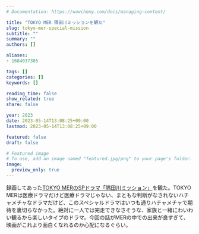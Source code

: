 ```yaml
---
# Documentation: https://wowchemy.com/docs/managing-content/

title: "TOKYO MER 隅田川ミッションを観た"
slug: tokyo-mer-special-mission
subtitle: ""
summary: ""
authors: []

aliases:
- 1684037305

tags: []
categories: []
keywords: []

reading_time: false
show_related: true
share: false

year: 2023
date: 2023-05-14T13:08:25+09:00
lastmod: 2023-05-14T13:08:25+09:00

featured: false
draft: false

# Featured image
# To use, add an image named "featured.jpg/png" to your page's folder.
image:
  preview_only: true
---
```


録画してあった[TOKYO MERのSPドラマ「隅田川ミッション」](https://www.tbs.co.jp/TokyoMER_tbs/story/)を観た。TOKYO MERは医療ドラマだけど医療ドラマじゃない、まともな判断がなされないハチャメチャなドラマだけど、このスペシャルドラマはいつも通りハチャメチャで期待を裏切らなかった。絶対に一人では完走できなさそうな、家族と一緒にわいわい観るから楽しいタイプのドラマ。今回の話がMERの中での出来が良すぎて、映画がこれより面白くなれるのか心配になるぐらい。
